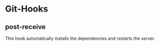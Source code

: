 # Git-Hooks

## post-receive

This hook automatically installs the dependencies and restarts the server.
